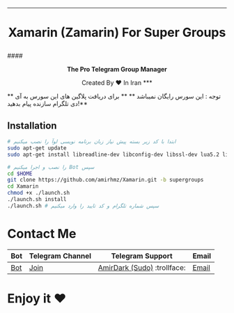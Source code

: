***
# <p align="center">Xamarin (Zamarin) For Super Groups
####<p align="center">**The Pro Telegram Group Manager**
<p align="center">Created By ♥ In Iran
***

** توجه : این سورس رایگان نمیباشد **
** برای دریافت پلاگین های این سورس به آی دی تلگرام سازنده پیام بدهید!**


## Installation

```bash
# ابتدا با کد زیر بسته پیش نیاز زبان برنامه نویسی لوآ را نصب میکنیم
sudo apt-get update
sudo apt-get install libreadline-dev libconfig-dev libssl-dev lua5.2 liblua5.2-dev libevent-dev make unzip git redis-server g++ libjansson-dev libpython-dev expat libexpat1-dev
```

```bash
# را نصب و اجرا میکنیم Bot سپس
cd $HOME
git clone https://github.com/amirhmz/Xamarin.git -b supergroups
cd Xamarin
chmod +x ./launch.sh
./launch.sh install
./launch.sh # سپس شماره تلگرام و کد تایید را وارد میکنیم
```

# Contact Me
| Bot | Telegram Channel | Telegram Support | Email |
|---------|--------|-------| ----- |
| [Bot](https://telegram.me/XamarinTG) | [Join](https://telegram.me/XamarinCH) | [AmirDark (Sudo)](http://telegram.me/AmirDark) :trollface: | [Email](mailto:amdark77@gmail.com) 

# Enjoy it  ♥ 
